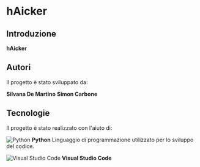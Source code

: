 # hAicker

## Introduzione

**hAicker**



## Autori
Il progetto è stato sviluppato da:

**Silvana De Martino**
**Simon Carbone**

## Tecnologie

Il progetto è stato realizzato con l'aiuto di:

![Python](https://img.icons8.com/color/48/000000/python.png) **Python** Linguaggio di programmazione utilizzato per lo sviluppo del codice.  

![Visual Studio Code](https://img.icons8.com/?size=100&id=9OGIyU8hrxW5&format=png&color=000000) **Visual Studio Code**

